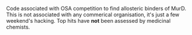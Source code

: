 Code associated with OSA competition to find allosteric binders of MurD. This is not associated with any commerical organisation, it's just a few weekend's hacking. Top hits have __not__ been assessed by medicinal chemists.
